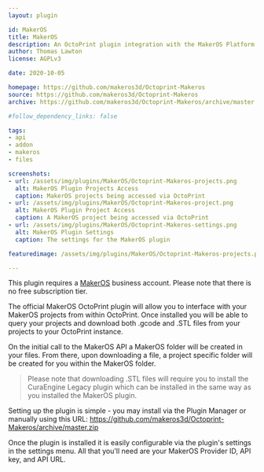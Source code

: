 ```yaml
---
layout: plugin

id: MakerOS
title: MakerOS
description: An OctoPrint plugin integration with the MakerOS Platform API.
author: Thomas Lawton
license: AGPLv3

date: 2020-10-05

homepage: https://github.com/makeros3d/Octoprint-Makeros
source: https://github.com/makeros3d/Octoprint-Makeros
archive: https://github.com/makeros3d/Octoprint-Makeros/archive/master.zip

#follow_dependency_links: false

tags:
- api
- addon
- makeros
- files

screenshots:
- url: /assets/img/plugins/MakerOS/Octoprint-Makeros-projects.png
  alt: MakerOS Plugin Projects Access
  caption: MakerOS projects being accessed via OctoPrint
- url: /assets/img/plugins/MakerOS/Octoprint-Makeros-project.png
  alt: MakerOS Plugin Project Access
  caption: A MakerOS project being accessed via OctoPrint
- url: /assets/img/plugins/MakerOS/Octoprint-Makeros-settings.png
  alt: MakerOS Plugin Settings
  caption: The settings for the MakerOS plugin

featuredimage: /assets/img/plugins/MakerOS/Octoprint-Makeros-projects.png

---
```


This plugin requires a [MakerOS](https://makeros.com) business account. Please
note that there is no free subscription tier.

The official MakerOS OctoPrint plugin will allow you to interface with your
MakerOS projects from within OctoPrint. Once installed you will be able to query
your projects and download both .gcode and .STL files from your projects to your
OctoPrint instance.

On the initial call to the MakerOS API a MakerOS folder will be created in your
files. From there, upon downloading a file, a project specific folder will be
created for you within the MakerOS folder.

> Please note that downloading .STL files will require you to install the
CuraEngine Legacy plugin which can be installed in the same way as you installed
the MakerOS plugin.

Setting up the plugin is simple - you may install via the Plugin Manager or
manually using this URL: https://github.com/makeros3d/Octoprint-Makeros/archive/master.zip

Once the plugin is installed it is easily configurable via the plugin's settings
in the settings menu. All that you'll need are your MakerOS Provider ID, API
key, and API URL.
